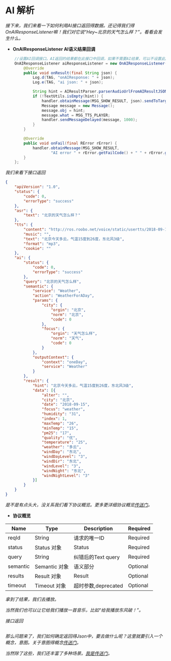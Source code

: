 AI 解析
=

*接下来，我们来看一下如何利用AI接口返回得数据。还记得我们得OnAIResponseListener嘛！我们对它说“Hey~北京的天气怎么样？”。看看会发生什么。*  

- **OnAIResponseListener  AI语义结果回调**  
```Java
    //设置AI回调接口。AI返回的结果都在此接口中回调，如果不需要AI结果，可以不设置此回调接口。
    OnAIResponseListener aiResponseListener = new OnAIResponseListener() {
        @Override
        public void onResult(final String json) {
            Log.d(TAG, "onAIResponse: " + json);
            Log.e(TAG, "ai json: " + json);

            String hint = AIResultParser.parserAudioUrlFromAIResultJSON(json);
            if (!TextUtils.isEmpty(hint)) {
                handler.obtainMessage(MSG_SHOW_RESULT, json).sendToTarget();
                Message message = new Message();
                message.obj = hint;
                message.what = MSG_TTS_PLAYER;
                handler.sendMessageDelayed(message, 1000);
            }
        }

        @Override
        public void onFail(final RError rError) {
            handler.obtainMessage(MSG_SHOW_RESULT,
                    "AI error " + rError.getFailCode() + " " + rError.getFailDetail()).sendToTarget();
        }
    };
```
*我们来看下接口返回*

```Json
{
	"apiVersion": "1.0",
	"status": {
		"code": 0,
		"errorType": "success"
	},
	"asr": {
		"text": "北京的天气怎么样？"
	},
	"tts": {
		"content": "http://ros.roobo.net/voice/static/usertts/2018-09-15/662/reply.18446744073170258879.e0dad16f-3415-4db2-875b-cf695b1123c1.mp3",
		"music": "",
		"text": "北京今天多云，气温15度到26度，东北风3级",
		"format": "mp3",
		"cookie": ""
	},
	"ai": {
		"status": {
			"code": 0,
			"errorType": "success"
		},
		"query": "北京的天气怎么样",
		"semantic": {
			"service": "Weather",
			"action": "WeatherForADay",
			"params": {
				"city": {
					"orgin": "北京",
					"norm": "北京",
					"code": 0
				},
				"focus": {
					"orgin": "天气怎么样",
					"norm": "天气",
					"code": 0
				}
			},
			"outputContext": {
				"context": "oneDay",
				"service": "Weather"
			}
		},
		"result": {
			"hint": "北京今天多云，气温15度到26度，东北风3级",
			"data": [{
				"alter": "",
				"city": "北京",
				"date": "2018-09-15",
				"focus": "weather",
				"humidity": "31",
				"index": 1,
				"maxTemp": "26",
				"minTemp": "15",
				"pm25": "17",
				"quality": "优",
				"temperature": "25",
				"weather": "多云",
				"windDay": "东北",
				"windDayLevel": "3",
				"windDir": "东北",
				"windLevel": "3",
				"windNight": "东北",
				"windNightLevel": "3"
			}]
		}
	}
}
```

*是不是有点头大，没关系我们看下协议概览。更多更详细协议概览[传送门](https://github.com/271766152/docs/blob/master/Bot/3-ApiReference/rosai-client-development-protocol-intent.md#33-semantic%E5%AE%9A%E4%B9%89)。* 

- **协议概览**  

Name	| Type	| Description	| Required
------------ | ------------ | ------------ | ------------
reqId	| String	| 请求的唯一ID	| Required
status | Status 对象 | Status | Required
query |	String | 纠错后的Text query | Required
semantic | Semantic 对象 | 语义部分 | Optional
results | Result 对象 | Result | Optional
timeout | Timeout 对象 | 超时参数,deprecated | Optional

*拿到了结果，我们去播放。*  

*当然我们也可以让它给我们播放一首音乐，比如“给我播放东风破！”。*

*接口返回*

```Json

```

*那么问题来了，我们如何确定返回得Json中，要去做什么呢？这里就要引入一个概念，意图。关于意图得概念[传送门]()。*




*当然除了这些，我们还丰富了多种场景。[我是传送门](https://github.com/271766152/docs/tree/master/Bot/4-SkillDocument)。*  
